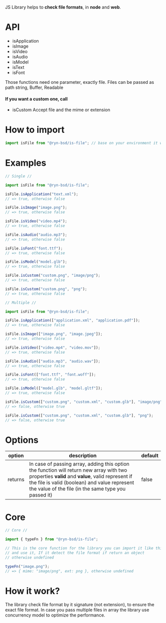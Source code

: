 JS Library helps to **check file formats**, in **node** and **web**.

# API

- isApplication
- isImage
- isVideo
- isAudio
- isModel
- isText
- isFont

Those functions need one parameter, exactly file. Files can be passed as path string, Buffer, Readable<br />

#### If you want a custom one, call

- isCustom
  Accept file and the mime or extension

# How to import

```js
import isFile from "@ryn-bsd/is-file"; // base on your environment it will import node or web functionalities
```

# Examples

```js
// Single //

import isFile from "@ryn-bsd/is-file";

isFile.isApplication("text.xml");
// => true, otherwise false

isFile.isImage("image.png");
// => true, otherwise false

isFile.isVideo("video.mp4");
// => true, otherwise false

isFile.isAudio("audio.mp3");
// => true, otherwise false

isFile.isFont("font.ttf");
// => true, otherwise false

isFile.isModel("model.glb");
// => true, otherwise false

isFile.isCustom("custom.png", "image/png");
// => true, otherwise false

isFile.isCustom("custom.png", "png");
// => true, otherwise false
```

```js
// Multiple //

import isFile from "@ryn-bsd/is-file";

isFile.isApplication(["application.xml", "application.pdf"]);
// => true, otherwise false

isFile.isImage(["image.png", "image.jpeg"]);
// => true, otherwise false

isFile.isVideo(["video.mp4", "video.mov"]);
// => true, otherwise false

isFile.isAudio(["audio.mp3", "audio.wav"]);
// => true, otherwise false

isFile.isFont(["font.ttf", "font.woff"]);
// => true, otherwise false

isFile.isModel(["model.glb", "model.gltf"]);
// => true, otherwise false

isFile.isCustom(["custom.png", "custom.xml", "custom.glb"], "image/png");
// => false, otherwise true

isFile.isCustom(["custom.png", "custom.xml", "custom.glb"], "png");
// => false, otherwise true
```

# Options

| option  | description                                                                                                                                                                                                                                            | default |
| ------- | ------------------------------------------------------------------------------------------------------------------------------------------------------------------------------------------------------------------------------------------------------ | ------- |
| returns | In case of passing array, adding this option the function will return new array with two properties **valid** and **value**, valid represent if the file is valid (boolean) and value represent the value of the file (in the same type you passed it) | false   |

# Core

```js
// Core //

import { typeFn } from "@ryn-bsd/is-file";

// This is the core function for the library you can import it like this,
// and use it, If it detect the file format if return an object
// otherwise undefined

typeFn("image.png");
// => { mime: "image/png", ext: png }, otherwise undefined
```

# How it work?

The library check file format by it signature (not extension), to ensure the exact file format. In case you pass multiple files in array the library use concurrency model to optimize the performance.
